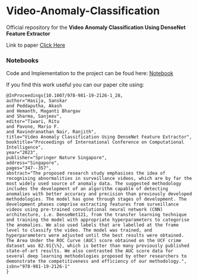 # Video-Anomaly-Classification

Official repository for the <b> Video Anomaly Classification Using DenseNet Feature Extractor</b>

Link to paper [Click Here](https://link.springer.com/chapter/10.1007/978-981-19-2126-1_28)

### Notebooks

Code and Implementation to the project can be foud here: [Notebook](https://github.com/akashp04/Video-Anomaly-Classification/blob/main/anomaly-detection-starter.ipynb)

If you find this work useful you can our paper cite using:

```
@InProceedings{10.1007/978-981-19-2126-1_28,
author="Hasija, Sanskar
and Peddaputha, Akash
and Hemanth, Maganti Bhargav
and Sharma, Sanjeev",
editor="Tiwari, Ritu
and Pavone, Mario F.
and Ravindranathan Nair, Ranjith",
title="Video Anomaly Classification Using DenseNet Feature Extractor",
booktitle="Proceedings of International Conference on Computational Intelligence",
year="2023",
publisher="Springer Nature Singapore",
address="Singapore",
pages="347--357",
abstract="The proposed research study emphasises the idea of recognising abnormalities in surveillance videos, which are by far the most widely used source of anomaly data. The suggested methodology includes the development of an algorithm capable of detecting anomalies with better accuracy and precision than previously developed methodologies. The model has gone through stages of development. The development phases comprise extracting features from surveillance videos using pre-trained convolutional neural network (CNN) architecture, i.e. DenseNet121, from the transfer learning technique and training the model with appropriate hyperparameters to categorise the anomalies. We also used labels that are labelled at the frame level to classify the video. The model was trained, and hyperparameters were adjusted until the best results were obtained. The Area Under the ROC Curve (AUC) score obtained on the UCF crime dataset was 82.91{\%}, which is better than many previously published state-of-art results. We also contrasted the AUC score data for several deep learning methodologies proposed by other researchers to demonstrate the competitiveness and efficiency of our methodology.",
isbn="978-981-19-2126-1"
}
```


